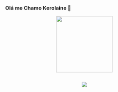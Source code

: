 ### Olá me Chamo Kerolaine 👋

<div align="center">
  <a href="https://github.com/k3rolaine">
      
 
<div align="center"> <a href="https://github.com/edy200415"> <img height="180em" src="https://github-readme-stats.vercel.app/api?username=k3rolaine&show_icons=true&theme=dark&include_all_commits=true&count_private=true"/> </div> <div style="display: inline_block"><br> <img </div>
     
 
<div>
 
  <a href="https://www.instagram.com/k3rolaine/" target="_blank"><img src="https://img.shields.io/badge/-Instagram-%23E4405F?style=for-the-badge&logo=instagram&logoColor=white" target="_blank"></a>
  
 
</div>

